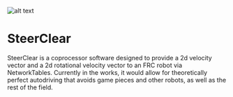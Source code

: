 ![alt text](https://github.com/The-Ladle/SteerClear/blob/6283b6e2a600842b001d95f61ddf3ff701a4824c/logo.png "SteerClear Logo")
# SteerClear
SteerClear is a coprocessor software designed to provide a 2d velocity vector and a 2d rotational velocity vector to an FRC robot via NetworkTables. Currently in the works, it would allow for theoretically perfect autodriving that avoids game pieces and other robots, as well as the rest of the field.
